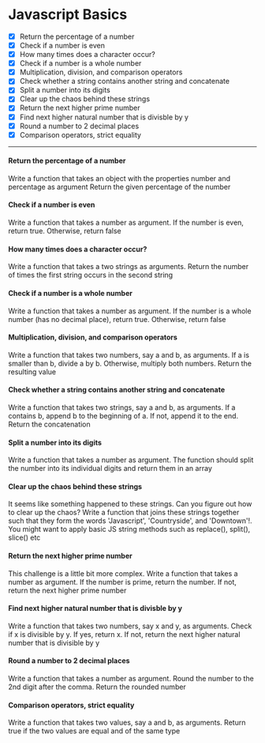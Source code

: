 # Javascript Basics

- [x] Return the percentage of a number
- [x] Check if a number is even
- [x] How many times does a character occur?
- [x] Check if a number is a whole number
- [x] Multiplication, division, and comparison operators
- [x] Check whether a string contains another string and concatenate
- [x] Split a number into its digits
- [x] Clear up the chaos behind these strings
- [x] Return the next higher prime number
- [x] Find next higher natural number that is divisble by y
- [x] Round a number to 2 decimal places
- [x] Comparison operators, strict equality

***
#### Return the percentage of a number
Write a function that takes an object with the properties number and percentage as argument
Return the given percentage of the number

#### Check if a number is even
Write a function that takes a number as argument. If the number is even, return true. Otherwise, return false

#### How many times does a character occur?
Write a function that takes a two strings as arguments. Return the number of times the first string occurs in the second string

#### Check if a number is a whole number
Write a function that takes a number as argument. If the number is a whole number (has no decimal place), return true. Otherwise, return false

#### Multiplication, division, and comparison operators
Write a function that takes two numbers, say a and b, as arguments. If a is smaller than b, divide a by b. Otherwise, multiply both numbers. Return the resulting value

#### Check whether a string contains another string and concatenate
Write a function that takes two strings, say a and b, as arguments. If a contains b, append b to the beginning of a. If not, append it to the end. Return the concatenation

#### Split a number into its digits
Write a function that takes a number as argument. The function should split the number into its individual digits and return them in an array

#### Clear up the chaos behind these strings
It seems like something happened to these strings. Can you figure out how to clear up the chaos? Write a function that joins these strings together such that they form the words 'Javascript', 'Countryside', and 'Downtown'!. You might want to apply basic JS string methods such as replace(), split(), slice() etc

#### Return the next higher prime number
This challenge is a little bit more complex. Write a function that takes a number as argument. If the number is prime, return the number. If not, return the next higher prime number

#### Find next higher natural number that is divisble by y
Write a function that takes two numbers, say x and y, as arguments. Check if x is divisible by y. If yes, return x. If not, return the next higher natural number that is divisible by y

#### Round a number to 2 decimal places
Write a function that takes a number as argument. Round the number to the 2nd digit after the comma. Return the rounded number
#### Comparison operators, strict equality
Write a function that takes two values, say a and b, as arguments. Return true if the two values are equal and of the same type
